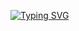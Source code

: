 [![Typing SVG](https://readme-typing-svg.demolab.com?font=Pacifico&pause=1000&color=9C9C9C&center=true&width=435&lines=Programmer;Frontend;Backend)](https://git.io/typing-svg)

